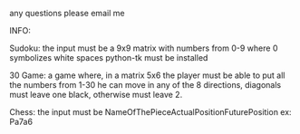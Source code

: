 any questions please email me

INFO:

Sudoku:
	the input must be a 9x9 matrix with numbers from 0-9 where 0 symbolizes white spaces
	python-tk must be installed

30 Game:
	a game where, in a matrix 5x6 the player must be able to put all the numbers from 1-30
	he can move in any of the 8 directions, diagonals must leave one black, otherwise must leave 2.

Chess:
	the input must be NameOfThePieceActualPositionFuturePosition
	ex: Pa7a6
